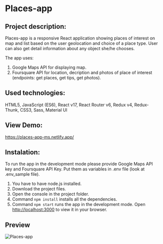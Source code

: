 # Places-app

## Project description:

Places-app is a responsive React application showing places of interest on map and list based on the user geolocation and choice of a place type. User can also get detail information about any object she/he chooses.

The app uses:

1. Google Maps API for displaying map.
2. Foursquare API for location, decription and photos of place of interest (endpoints: get places, get tips, get photos).

## Used technologies:

HTML5, JavaScript (ES6), React v17, React Router v6, Redux v4, Redux-Thunk, CSS3, Sass, Material UI

## View Demo:

https://places-app-ms.netlify.app/

## Instalation:

To run the app in the development mode please provide Google Maps API key and Foursquare API Key. Put them as variables in .env file (look at .env_sample file).

1. You have to have node.js installed.
2. Download the project files.
3. Open the console in the project folder.
4. Command `npm install` installs all the dependencies.
5. Command `npm start` runs the app in the development mode. Open [http://localhost:3000](http://localhost:3000) to view it in your browser.

## Preview

![Places-app](https://github.com/MartaSolo/places-app/blob/master/places-app.gif)
